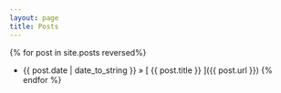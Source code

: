 ```yaml
---
layout: page
title: Posts
---
```



{% for post in site.posts reversed%}
  * {{ post.date | date_to_string }} &raquo; [ {{ post.title }} ]({{ post.url }})
{% endfor %}
